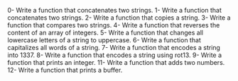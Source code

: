 0-	Write a function that concatenates two strings.
1-	Write a function that concatenates two strings.
2-	Write a function that copies a string.
3-	Write a function that compares two strings.
4-	Write a function that reverses the content of an array of integers.
5-	Write a function that changes all lowercase letters of a string to uppercase.
6-	Write a function that capitalizes all words of a string.
7-	Write a function that encodes a string into 1337.
8-	Write a function that encodes a string using rot13.
9-	Write a function that prints an integer.
11-	Write a function that adds two numbers.
12-	Write a function that prints a buffer.

